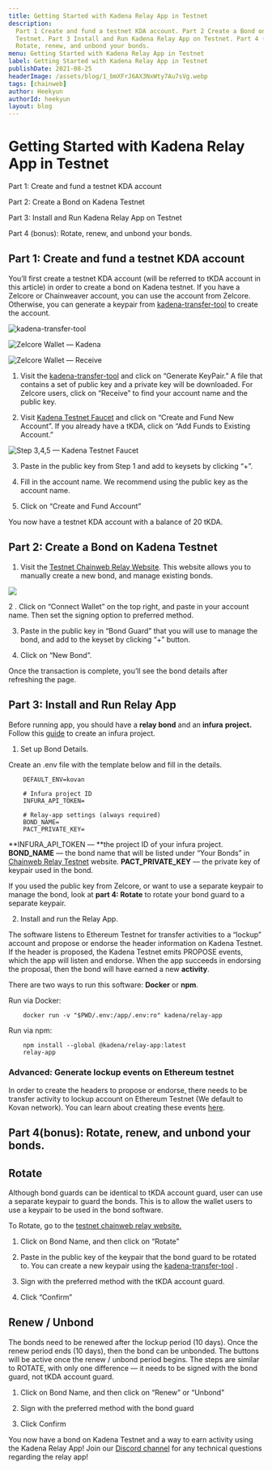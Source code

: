 ```yaml
---
title: Getting Started with Kadena Relay App in Testnet
description:
  Part 1 Create and fund a testnet KDA account. Part 2 Create a Bond on Kadena
  Testnet. Part 3 Install and Run Kadena Relay App on Testnet. Part 4 (bonus)
  Rotate, renew, and unbond your bonds.
menu: Getting Started with Kadena Relay App in Testnet
label: Getting Started with Kadena Relay App in Testnet
publishDate: 2021-08-25
headerImage: /assets/blog/1_bmXFrJ6AX3NxWty7Au7sVg.webp
tags: [chainweb]
author: Heekyun
authorId: heekyun
layout: blog
---
```


# Getting Started with Kadena Relay App in Testnet

Part 1: Create and fund a testnet KDA account

Part 2: Create a Bond on Kadena Testnet

Part 3: Install and Run Kadena Relay App on Testnet

Part 4 (bonus): Rotate, renew, and unbond your bonds.

## Part 1: Create and fund a testnet KDA account

You’ll first create a testnet KDA account (will be referred to tKDA account in
this article) in order to create a bond on Kadena testnet. If you have a Zelcore
or Chainweaver account, you can use the account from Zelcore. Otherwise, you can
generate a keypair from [kadena-transfer-tool](https://transfer.chainweb.com/)
to create the account.

![kadena-transfer-tool](/assets/blog/1_ZvEmzVsDfAUTuAR4nJ90aA.webp)

![Zelcore Wallet — Kadena](/assets/blog/1_qqE5owAzNukpZB7EE0ofsA.webp)

![Zelcore Wallet — Receive](/assets/blog/1_5mefJQ__uzqP1kpqL3Ifmg.webp)

1.  Visit the [kadena-transfer-tool](https://transfer.chainweb.com/) and click
    on “Generate KeyPair.” A file that contains a set of public key and a
    private key will be downloaded. For Zelcore users, click on “Receive” to
    find your account name and the public key.

2.  Visit [Kadena Testnet Faucet](https://faucet.testnet.chainweb.com/) and
    click on “Create and Fund New Account”. If you already have a tKDA, click on
    “Add Funds to Existing Account.”

![Step 3,4,5 — Kadena Testnet Faucet](/assets/blog/1_jH2o3B1BjKJvbqH6ZE2q-g.webp)

3. Paste in the public key from Step 1 and add to keysets by clicking “+”.

4. Fill in the account name. We recommend using the public key as the account
   name.

5. Click on “Create and Fund Account”

You now have a testnet KDA account with a balance of 20 tKDA.

## Part 2: Create a Bond on Kadena Testnet

1.  Visit the
    [Testnet Chainweb Relay Website](https://relay.chainweb.com/testnet/). This
    website allows you to manually create a new bond, and manage existing bonds.

![](/assets/blog/1_gmagyJ4Di-B_ZW4iXXfZbQ.webp)

2 . Click on “Connect Wallet” on the top right, and paste in your account name.
Then set the signing option to preferred method.

3. Paste in the public key in “Bond Guard” that you will use to manage the bond,
   and add to the keyset by clicking “+” button.

4. Click on “New Bond”.

Once the transaction is complete, you’ll see the bond details after refreshing
the page.

## Part 3: Install and Run Relay App

Before running app, you should have a **relay bond** and an **infura**
**project.** Follow this
[guide](https://blog.infura.io/getting-started-with-infura-28e41844cc89/) to
create an infura project.

1.  Set up Bond Details.

Create an .env file with the template below and fill in the details.

```pact
    DEFAULT_ENV=kovan

    # Infura project ID
    INFURA_API_TOKEN=

    # Relay-app settings (always required)
    BOND_NAME=
    PACT_PRIVATE_KEY=
```

**INFURA_API_TOKEN — **the project ID of your infura project. **BOND_NAME** —
the bond name that will be listed under “Your Bonds” in
[Chainweb Relay Testnet](https://relay.chainweb.com/testnet/) website.
**PACT_PRIVATE_KEY** — the private key of keypair used in the bond.

If you used the public key from Zelcore, or want to use a separate keypair to
manage the bond, look at **part 4: Rotate** to rotate your bond guard to a
separate keypair.

2. Install and run the Relay App.

The software listens to Ethereum Testnet for transfer activities to a “lockup”
account and propose or endorse the header information on Kadena Testnet. If the
header is proposed, the Kadena Testnet emits PROPOSE events, which the app will
listen and endorse. When the app succeeds in endorsing the proposal, then the
bond will have earned a new **activity**.

There are two ways to run this software: **Docker** or **npm**.

Run via Docker:

```shell
    docker run -v "$PWD/.env:/app/.env:ro" kadena/relay-app
```

Run via npm:

```shell
    npm install --global @kadena/relay-app:latest
    relay-app
```

### Advanced: Generate lockup events on Ethereum testnet

In order to create the headers to propose or endorse, there needs to be transfer
activity to lockup account on Ethereum Testnet (We default to Kovan network).
You can learn about creating these events
[here](https://github.com/kadena-io/chainweb-relay#generating-test-lockup-transfers).

## Part 4(bonus): Rotate, renew, and unbond your bonds.

## Rotate

Although bond guards can be identical to tKDA account guard, user can use a
separate keypair to guard the bonds. This is to allow the wallet users to use a
keypair to be used in the bond software.

To Rotate, go to the
[testnet chainweb relay website.](https://relay.chainweb.com/testnet/)

1.  Click on Bond Name, and then click on “Rotate”

2.  Paste in the public key of the keypair that the bond guard to be rotated to.
    You can create a new keypair using the
    [kadena-transfer-tool](https://transfer.chainweb.com/) .

3.  Sign with the preferred method with the tKDA account guard.

4.  Click “Confirm”

## Renew / Unbond

The bonds need to be renewed after the lockup period (10 days). Once the renew
period ends (10 days), then the bond can be unbonded. The buttons will be active
once the renew / unbond period begins. The steps are similar to ROTATE, with
only one difference — it needs to be signed with the bond guard, not tKDA
account guard.

1. Click on Bond Name, and then click on “Renew” or “Unbond”

2. Sign with the preferred method with the bond guard

3. Click Confirm

You now have a bond on Kadena Testnet and a way to earn activity using the
Kadena Relay App! Join our [Discord channel](http://discord.io/kadena) for any
technical questions regarding the relay app!
